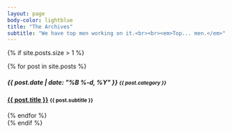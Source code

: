 ```yaml
---
layout: page
body-color: lightblue
title: "The Archives"
subtitle: "We have top men working on it.<br><br><em>Top... men.</em>"
---
```


{% if site.posts.size > 1 %}
  <div class="posts-list">
    {% for post in site.posts %}
      <div class="col-lg-12 post-container">
        <article>
          <div class="col-lg-2">
            <h5>{{ post.date | date: "%B %-d, %Y" }} <small>{{ post.category }}</small></h5>
          </div>
          <div class="col-lg-7 post">
            <h4><a href="{{ post.url }}" title="{{ post.title }}">{{ post.title }}</a> <small>{{ post.subtitle }}</small></h4>
          </div>
        </article>
      </div>
    {% endfor %}
  </div>
{% endif %}